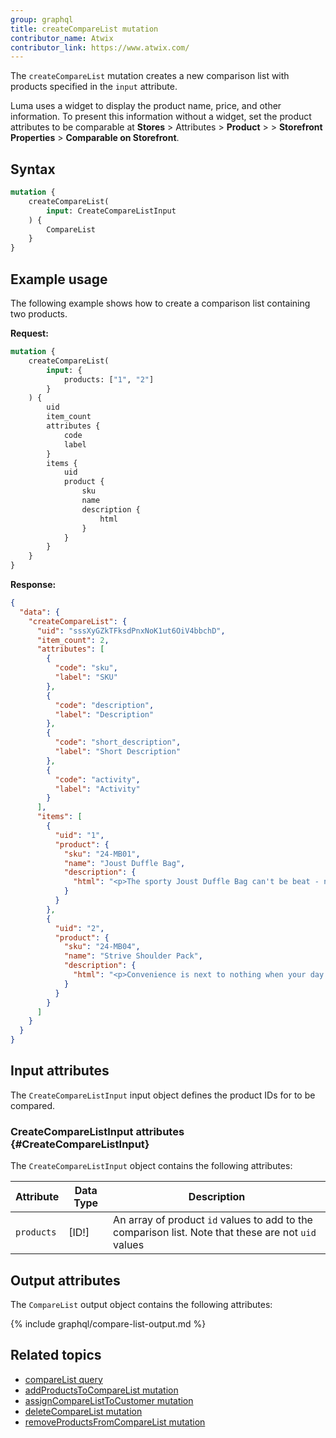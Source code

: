 ```yaml
---
group: graphql
title: createCompareList mutation
contributor_name: Atwix
contributor_link: https://www.atwix.com/
---
```


The `createCompareList` mutation creates a new comparison list with products specified in the `input` attribute.

Luma uses a widget to display the product name, price, and other information. To present this information without a widget, set the product attributes to be comparable at **Stores** > Attributes > **Product** > <attribute name> > **Storefront Properties** > **Comparable on Storefront**.

## Syntax

```graphql
mutation {
    createCompareList(
        input: CreateCompareListInput
    ) {
        CompareList
    }
}
```

## Example usage

The following example shows how to create a comparison list containing two products.

**Request:**

```graphql
mutation {
    createCompareList(
        input: {
            products: ["1", "2"]
        }
    ) {
        uid
        item_count
        attributes {
            code
            label
        }
        items {
            uid
            product {
                sku
                name
                description {
                    html
                }
            }
        }
    }
}
```

**Response:**

```json
{
  "data": {
    "createCompareList": {
      "uid": "sssXyGZkTFksdPnxNoK1ut6OiV4bbchD",
      "item_count": 2,
      "attributes": [
        {
          "code": "sku",
          "label": "SKU"
        },
        {
          "code": "description",
          "label": "Description"
        },
        {
          "code": "short_description",
          "label": "Short Description"
        },
        {
          "code": "activity",
          "label": "Activity"
        }
      ],
      "items": [
        {
          "uid": "1",
          "product": {
            "sku": "24-MB01",
            "name": "Joust Duffle Bag",
            "description": {
              "html": "<p>The sporty Joust Duffle Bag can't be beat - not in the gym, not on the luggage carousel, not anywhere. Big enough to haul a basketball or soccer ball and some sneakers with plenty of room to spare, it's ideal for athletes with places to go.<p>\n<ul>\n<li>Dual top handles.</li>\n<li>Adjustable shoulder strap.</li>\n<li>Full-length zipper.</li>\n<li>L 29\" x W 13\" x H 11\".</li>\n</ul>"
            }
          }
        },
        {
          "uid": "2",
          "product": {
            "sku": "24-MB04",
            "name": "Strive Shoulder Pack",
            "description": {
              "html": "<p>Convenience is next to nothing when your day is crammed with action. So whether you're heading to class, gym, or the unbeaten path, make sure you've got your Strive Shoulder Pack stuffed with all your essentials, and extras as well.</p>\n<ul>\n<li>Zippered main compartment.</li>\n<li>Front zippered pocket.</li>\n<li>Side mesh pocket.</li>\n<li>Cell phone pocket on strap.</li>\n<li>Adjustable shoulder strap and top carry handle.</li>\n</ul>"
            }
          }
        }
      ]
    }
  }
}
```

## Input attributes

The `CreateCompareListInput` input object defines the product IDs for to be compared.

### CreateCompareListInput attributes {#CreateCompareListInput}

The `CreateCompareListInput` object contains the following attributes:

Attribute |  Data Type | Description
--- | --- | ---
`products` | [ID!] | An array of product `id` values to add to the comparison list. Note that these are not `uid` values

## Output attributes

The `CompareList` output object contains the following attributes:

{% include graphql/compare-list-output.md %}

## Related topics

*  [compareList query]({{page.baseurl}}/graphql/queries/compare-list.html)
*  [addProductsToCompareList mutation]({{page.baseurl}}/graphql/mutations/add-products-to-compare-list.html)
*  [assignCompareListToCustomer mutation]({{page.baseurl}}/graphql/mutations/assign-compare-list-to-customer.html)
*  [deleteCompareList mutation]({{page.baseurl}}/graphql/mutations/delete-compare-list.html)
*  [removeProductsFromCompareList mutation]({{page.baseurl}}/graphql/mutations/remove-products-from-compare-list.html)
